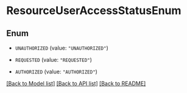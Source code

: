 # ResourceUserAccessStatusEnum

## Enum


* `UNAUTHORIZED` (value: `"UNAUTHORIZED"`)

* `REQUESTED` (value: `"REQUESTED"`)

* `AUTHORIZED` (value: `"AUTHORIZED"`)


[[Back to Model list]](../README.md#documentation-for-models) [[Back to API list]](../README.md#documentation-for-api-endpoints) [[Back to README]](../README.md)


